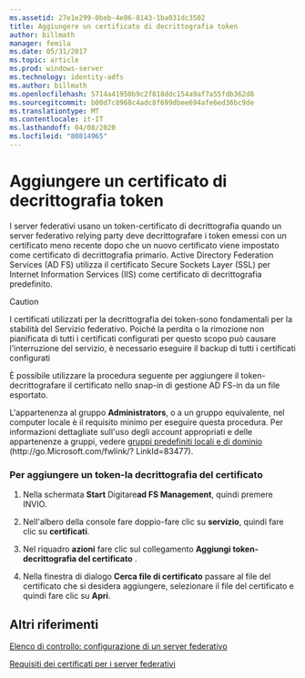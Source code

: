 ```yaml
---
ms.assetid: 27e1e299-0beb-4e86-8143-1ba031dc3502
title: Aggiungere un certificato di decrittografia token
author: billmath
manager: femila
ms.date: 05/31/2017
ms.topic: article
ms.prod: windows-server
ms.technology: identity-adfs
ms.author: billmath
ms.openlocfilehash: 5714a41950b9c2f818ddc154a9af7a55fdb362d8
ms.sourcegitcommit: b00d7c8968c4adc8f699dbee694afe6ed36bc9de
ms.translationtype: MT
ms.contentlocale: it-IT
ms.lasthandoff: 04/08/2020
ms.locfileid: "80814965"
---
```

# <a name="add-a-token-decrypting-certificate"></a>Aggiungere un certificato di decrittografia token

I server federativi usano un token\-certificato di decrittografia quando un server federativo relying party deve decrittografare i token emessi con un certificato meno recente dopo che un nuovo certificato viene impostato come certificato di decrittografia primario. Active Directory Federation Services \(AD FS\) utilizza il certificato Secure Sockets Layer \(SSL\) per Internet Information Services \(IIS\) come certificato di decrittografia predefinito.  
  
> [!CAUTION]  
> I certificati utilizzati per la decrittografia dei token\-sono fondamentali per la stabilità del Servizio federativo. Poiché la perdita o la rimozione non pianificata di tutti i certificati configurati per questo scopo può causare l'interruzione del servizio, è necessario eseguire il backup di tutti i certificati configurati  
  
È possibile utilizzare la procedura seguente per aggiungere il token\-decrittografare il certificato nello snap-in di gestione AD FS\-in da un file esportato.  
  
L'appartenenza al gruppo **Administrators**, o a un gruppo equivalente, nel computer locale è il requisito minimo per eseguire questa procedura.  Per informazioni dettagliate sull'uso degli account appropriati e delle appartenenze a gruppi, vedere [gruppi predefiniti locali e di dominio](https://go.microsoft.com/fwlink/?LinkId=83477) \(http:\/\/go.Microsoft.com\/fwlink\/? LinkId\=83477\).   
  
### <a name="to-add-a-token-decrypting-certificate"></a>Per aggiungere un token\-la decrittografia del certificato  
  
1.  Nella schermata **Start** Digitare**ad FS Management**, quindi premere INVIO.  
  
2.  Nell'albero della console fare doppio\-fare clic su **servizio**, quindi fare clic su **certificati**.  
  
3.  Nel riquadro **azioni** fare clic sul collegamento **Aggiungi token\-decrittografia del certificato** .  
  
4.  Nella finestra di dialogo **Cerca file di certificato** passare al file del certificato che si desidera aggiungere, selezionare il file del certificato e quindi fare clic su **Apri**.  
  
## <a name="additional-references"></a>Altri riferimenti  
[Elenco di controllo: configurazione di un server federativo](Checklist--Setting-Up-a-Federation-Server.md)  
  
[Requisiti dei certificati per i server federativi](https://technet.microsoft.com/library/dd807040.aspx)  
  

